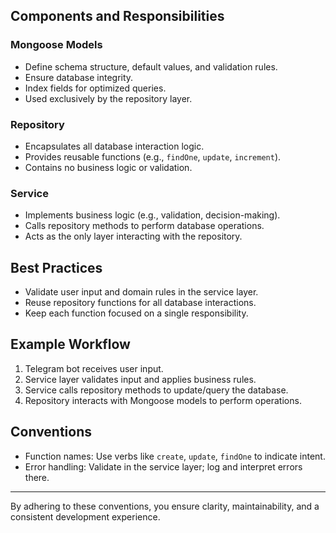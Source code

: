 ## Components and Responsibilities

### Mongoose Models

- Define schema structure, default values, and validation rules.
- Ensure database integrity.
- Index fields for optimized queries.
- Used exclusively by the repository layer.

### Repository

- Encapsulates all database interaction logic.
- Provides reusable functions (e.g., `findOne`, `update`, `increment`).
- Contains no business logic or validation.

### Service

- Implements business logic (e.g., validation, decision-making).
- Calls repository methods to perform database operations.
- Acts as the only layer interacting with the repository.

## Best Practices

- Validate user input and domain rules in the service layer.
- Reuse repository functions for all database interactions.
- Keep each function focused on a single responsibility.

## Example Workflow

1. Telegram bot receives user input.
2. Service layer validates input and applies business rules.
3. Service calls repository methods to update/query the database.
4. Repository interacts with Mongoose models to perform operations.

## Conventions

- Function names: Use verbs like `create`, `update`, `findOne` to indicate intent.
- Error handling: Validate in the service layer; log and interpret errors there.

---

By adhering to these conventions, you ensure clarity, maintainability, and a consistent development experience.

